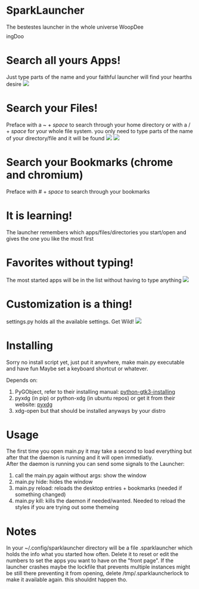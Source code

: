 SparkLauncher
=============
The bestestes launcher in the whole universe WoopDee$$$$ingDoo

# Search all yours Apps! #
Just type parts of the name and your faithful launcher will find your hearths desire
![](https://i.imgur.com/Mkq6WyE.png)

# Search your Files! #
Preface with a ~ + _space_ to search through your home directory or with a / + _space_ for your whole file system.
you only need to type parts of the name of your directory/file and it will be found
![](https://i.imgur.com/4S7lBKy.png)
![](https://i.imgur.com/5tf3zih.png)

# Search your Bookmarks (chrome and chromium) #
Preface with # + _space_ to search through your bookmarks

# It is learning! #
The launcher remembers which apps/files/directories you start/open and gives the one you like the most first

# Favorites without typing! #
The most started apps will be in the list without having to type anything
![](https://i.imgur.com/wylD6Zl.png)

# Customization is a thing!
settings.py holds all the available settings. Get Wild!
![](https://i.imgur.com/qwe4Lhh.png)

# Installing #
Sorry no install script yet, just put it anywhere, make main.py executable and have fun
Maybe set a keyboard shortcut or whatever. 

Depends on:  
1. PyGObject, refer to their installing manual: [python-gtk3-installing](https://python-gtk-3-tutorial.readthedocs.io/en/latest/install.html)  
2. pyxdg (in pip) or python-xdg (in ubuntu repos) or get it from their website: [pyxdg](https://freedesktop.org/wiki/Software/pyxdg/)  
3. xdg-open but that should be installed anyways by your distro

# Usage #
The first time you open main.py it may take a second to load everything
but after that the daemon is running and it will open immediatly.  
After the daemon is running you can send some signals to the Launcher:  
1. call the main.py again without args: show the window
2. main.py hide: hides the window
2. main.py reload: reloads the desktop entries + bookmarks (needed if something changed)
2. main.py kill: kills the daemon if needed/wanted. Needed to reload the styles if you are trying out some themeing

# Notes #
In your ~/.config/sparklauncher directory will be a file .sparklauncher which holds the info what you started how often. Delete it to reset or edit
the numbers to set the apps you want to have on the "front page".
If the launcher crashes maybe the lockfile that prevents multiple instances might be still there preventing it from opening,
delete /tmp/.sparklauncherlock to make it available again. this shouldnt happen tho.


